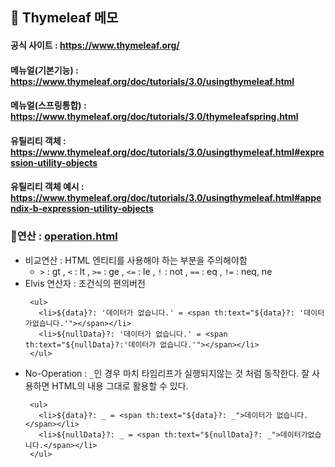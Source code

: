 ## 🌿 Thymeleaf 메모

#### 공식 사이트 : https://www.thymeleaf.org/
#### 메뉴얼(기본기능) : https://www.thymeleaf.org/doc/tutorials/3.0/usingthymeleaf.html 
#### 메뉴얼(스프링통합) : https://www.thymeleaf.org/doc/tutorials/3.0/thymeleafspring.html

#### 유틸리티 객체 : https://www.thymeleaf.org/doc/tutorials/3.0/usingthymeleaf.html#expression-utility-objects
#### 유틸리티 객체 예시 : https://www.thymeleaf.org/doc/tutorials/3.0/usingthymeleaf.html#appendix-b-expression-utility-objects

### 📌연산 : [operation.html](https://github.com/huchuchu/springMVC/blob/master/thymeleaf-basic/src/main/resources/templates/basic/operation.html)
* 비교연산 : HTML 엔티티를 사용해야 하는 부분을 주의해야함
  * `>` : gt , `<` : lt , `>=` : ge , `<=` : le , `!` : not , `==` : eq , `!=` : neq, ne
* Elvis 연산자 : 조건식의 편의버전
   ```agsl
    <ul>
      <li>${data}?: '데이터가 없습니다.' = <span th:text="${data}?: '데이터가없습니다.'"></span></li>
      <li>${nullData}?: '데이터가 없습니다.' = <span th:text="${nullData}?:'데이터가 없습니다.'"></span></li>
    </ul>
    ```
* No-Operation : `_`인 경우 마치 타임리프가 실행되지않는 것 처럼 동작한다. 잘 사용하면 HTML의 내용 그대로 활용할 수 있다.
   ```agsl
    <ul>
      <li>${data}?: _ = <span th:text="${data}?: _">데이터가 없습니다.</span></li>
      <li>${nullData}?: _ = <span th:text="${nullData}?: _">데이터가없습니다.</span></li>
    </ul>
    ```